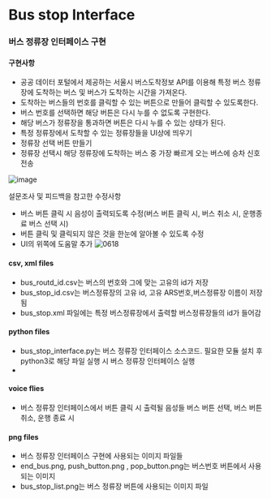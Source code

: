 # Bus stop Interface
### 버스 정류장 인터페이스 구현

#### 구현사항

 - 공공 데이터 포털에서 제공하는 서울시 버스도착정보 API를 이용해 특정 버스 정류장에 도착하는 버스 및 버스가 도착하는 시간을 가져온다.
 - 도착하는 버스들의 번호를 클릭할 수 있는 버튼으로 만들어 클릭할 수 있도록한다.
 - 버스 번호를 선택하면 해당 버튼은 다시 누를 수 없도록 구현한다.
 - 해당 버스가 정류장을 통과하면 버튼은 다시 누를 수 있는 상태가 된다.
 - 특정 정류장에서 도착할 수 있는 정류장들을 UI상에 띄우기
 - 정류장 선택 버튼 만들기
 - 정류장 선택시 해당 정류장에 도착하는 버스 중 가장 빠르게 오는 버스에 승차 신호 전송

![image](https://user-images.githubusercontent.com/68097144/120809702-4f7f5800-c585-11eb-9ad1-b0b3bd6b88e7.png)



설문조사 및 피드백을 참고한 수정사항
- 버스 버튼 클릭 시 음성이 출력되도록 수정(버스 버튼 클릭 시, 버스 취소 시, 운행종료 버스 선택 시)
- 버튼 클릭 및 클릭되지 않은 것을 한눈에 알아볼 수 있도록 수정
- UI의 위쪽에 도움말 추가
![0618](https://user-images.githubusercontent.com/68097144/122436974-3ab6b180-cfd4-11eb-96d1-9cd270b08cd0.png)

#### csv, xml files
  - bus_routd_id.csv는 버스의 번호와 그에 맞는 고유의 id가 저장
  - bus_stop_id.csv는 버스정류장의 고유 id, 고유 ARS번호,버스정류장 이름이 저장됨
  - bus_stop.xml 파일에는 특정 버스정류장에서 출력할 버스정류장들의 id가 들어감
#### python files
  - bus_stop_interface.py는 버스 정류장 인터페이스 소스코드. 필요한 모듈 설치 후 python3로 해당 파일 실행 시 버스 정류장 인터페이스 실행
  -  
#### voice flies
  - 버스 정류장 인터페이스에서 버튼 클릭 시 출력될 음성들 버스 버튼 선택, 버스 버튼 취소, 운행 종료 시 
#### png files
  - 버스 정류장 인터페이스 구현에 사용되는 이미지 파일들
  - end_bus.png, push_button.png , pop_button.png는 버스번호 버튼에서 사용되는 이미지
  - bus_stop_list.png는 버스 정류장 버튼에 사용되는 이미지 파일
